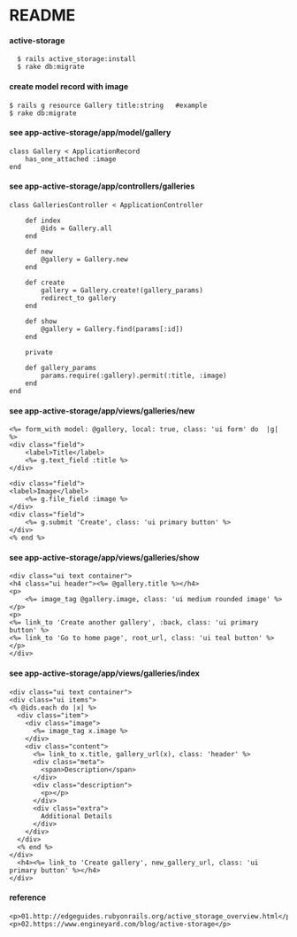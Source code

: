# README

#### active-storage
```
  $ rails active_storage:install 
  $ rake db:migrate

```
#### create model record with image

```
$ rails g resource Gallery title:string   #example
$ rake db:migrate 
```
#### see app-active-storage/app/model/gallery
```
class Gallery < ApplicationRecord
	has_one_attached :image
end
```
#### see app-active-storage/app/controllers/galleries
```
class GalleriesController < ApplicationController

	def index
		@ids = Gallery.all
	end

	def new
		@gallery = Gallery.new
	end

	def create
		gallery = Gallery.create!(gallery_params)
		redirect_to gallery
	end

	def show
		@gallery = Gallery.find(params[:id])
	end

	private

	def gallery_params
		params.require(:gallery).permit(:title, :image)
	end
end

```
#### see app-active-storage/app/views/galleries/new
```
<%= form_with model: @gallery, local: true, class: 'ui form' do  |g| %>
<div class="field">
	<label>Title</label>
	<%= g.text_field :title %>
</div>

<div class="field">	
<label>Image</label>
	<%= g.file_field :image %>
</div>
<div class="field">
	<%= g.submit 'Create', class: 'ui primary button' %>
</div>
<% end %>
```
#### see app-active-storage/app/views/galleries/show
```
<div class="ui text container">
<h4 class="ui header"><%= @gallery.title %></h4>
<p>
	<%= image_tag @gallery.image, class: 'ui medium rounded image' %>
</p>
<p>
<%= link_to 'Create another gallery', :back, class: 'ui primary button' %>
<%= link_to 'Go to home page', root_url, class: 'ui teal button' %>
</p>
</div>
```

#### see app-active-storage/app/views/galleries/index
```
<div class="ui text container">
<div class="ui items">
<% @ids.each do |x| %>
  <div class="item">
    <div class="image">
      <%= image_tag x.image %>
    </div>
    <div class="content">
      <%= link_to x.title, gallery_url(x), class: 'header' %>
      <div class="meta">
        <span>Description</span>
      </div>
      <div class="description">
        <p></p>
      </div>
      <div class="extra">
        Additional Details
      </div>
    </div>
  </div>
  <% end %>
</div>
  <h4><%= link_to 'Create gallery', new_gallery_url, class: 'ui primary button' %></h4>
</div>
```
#### reference
```
<p>01.http://edgeguides.rubyonrails.org/active_storage_overview.html</p>
<p>02.https://www.engineyard.com/blog/active-storage</p>
```